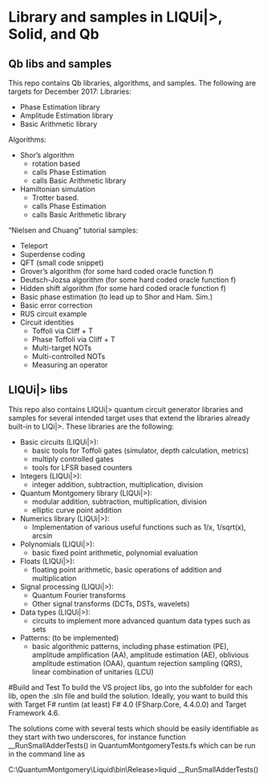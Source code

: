 Library and samples in LIQUi|>, Solid, and Qb
=============================================

Qb libs and samples
-------------------

This repo contains Qb libraries, algorithms, and samples. The following are targets for December 2017: 
Libraries:
- Phase Estimation library
- Amplitude Estimation library
- Basic Arithmetic library  

Algorithms:
- Shor’s algorithm
  - rotation based
  - calls Phase Estimation
  - calls Basic Arithmetic library
- Hamiltonian simulation
  - Trotter based.  
  - calls Phase Estimation 
  - calls Basic Arithmetic library

“Nielsen and Chuang” tutorial samples:
  - Teleport
  - Superdense coding
  - QFT (small code snippet)
  - Grover’s algorithm (for some hard coded oracle function f)
  - Deutsch-Jozsa algorithm (for some hard coded oracle function f)
  - Hidden shift algorithm (for some hard coded oracle function f)
  - Basic phase estimation (to lead up to Shor and Ham. Sim.)
  - Basic error correction
  - RUS circuit example
  - Circuit identities
    - Toffoli via Cliff + T
    - Phase Toffoli via Cliff + T
    - Multi-target NOTs
    - Multi-controlled NOTs
    - Measuring an operator 
              
LIQUi|> libs  
------------

This repo also contains LIQUi|> quantum circuit generator libraries and samples for several intended target uses that 
extend the libraries already built-in to LIQi|>. These libraries are the following:
- Basic circuits (LIQUi|>): 
  - basic tools for Toffoli gates (simulator, depth calculation, metrics)
  - multiply controlled gates
  - tools for LFSR based counters
- Integers (LIQUi|>): 
  - integer addition, subtraction, multiplication, division
- Quantum Montgomery library (LIQUi|>): 
  - modular addition, subtraction, multiplication, division
  - elliptic curve point addition
- Numerics library (LIQUi|>): 
  - Implementation of various useful functions such as 1/x, 1/sqrt(x), arcsin
- Polynomials (LIQUi|>): 
  - basic fixed point arithmetic, polynomial evaluation
- Floats (LIQUi|>):  
  - floating point arithmetic, basic operations of addition and multiplication
- Signal processing (LIQUi|>): 
  - Quantum Fourier transforms
  - Other signal transforms (DCTs, DSTs, wavelets)
- Data types (LIQUi|>): 
  - circuits to implement more advanced quantum data types such as sets
- Patterns: (to be implemented)
  - basic algorithmic patterns, including phase estimation (PE), amplitude amplification (AA), amplitude estimation (AE),
    oblivious amplitude estimation (OAA), quantum rejection sampling (QRS), linear combination of unitaries (LCU)

#Build and Test
To build the VS project libs, go into the subfolder for each lib, open the .sln file and build the solution. Ideally, you want to build this with Target F# runtim (at least) F# 4.0 (FSharp.Core, 4.4.0.0) and Target Framework 4.6. 

The solutions come with several tests which should be easily identifiable as they start with two underscores, for instance function __RunSmallAdderTests() in QuantumMontgomeryTests.fs which can be run in the command line as

C:\QuantumMontgomery\Liquid\bin\Release>liquid __RunSmallAdderTests()

